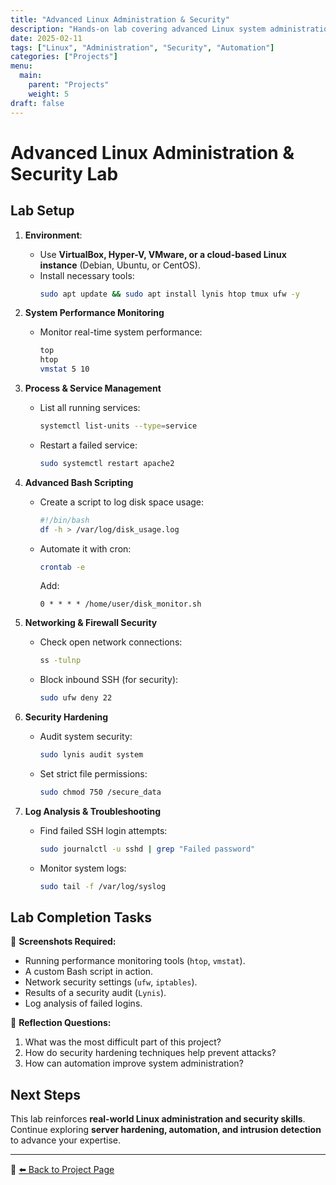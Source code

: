 ```yaml
---
title: "Advanced Linux Administration & Security"
description: "Hands-on lab covering advanced Linux system administration, automation, and security techniques."
date: 2025-02-11
tags: ["Linux", "Administration", "Security", "Automation"]
categories: ["Projects"]
menu:
  main:
    parent: "Projects"
    weight: 5
draft: false
---
```


# **Advanced Linux Administration & Security Lab**

## **Lab Setup**
1. **Environment**:  
   - Use **VirtualBox, Hyper-V, VMware, or a cloud-based Linux instance** (Debian, Ubuntu, or CentOS).
   - Install necessary tools:
     ```bash
     sudo apt update && sudo apt install lynis htop tmux ufw -y
     ```

2. **System Performance Monitoring**
   - Monitor real-time system performance:
     ```bash
     top
     htop
     vmstat 5 10
     ```

3. **Process & Service Management**
   - List all running services:
     ```bash
     systemctl list-units --type=service
     ```
   - Restart a failed service:
     ```bash
     sudo systemctl restart apache2
     ```

4. **Advanced Bash Scripting**
   - Create a script to log disk space usage:
     ```bash
     #!/bin/bash
     df -h > /var/log/disk_usage.log
     ```
   - Automate it with cron:
     ```bash
     crontab -e
     ```
     Add:
     ```
     0 * * * * /home/user/disk_monitor.sh
     ```

5. **Networking & Firewall Security**
   - Check open network connections:
     ```bash
     ss -tulnp
     ```
   - Block inbound SSH (for security):
     ```bash
     sudo ufw deny 22
     ```

6. **Security Hardening**
   - Audit system security:
     ```bash
     sudo lynis audit system
     ```
   - Set strict file permissions:
     ```bash
     sudo chmod 750 /secure_data
     ```

7. **Log Analysis & Troubleshooting**
   - Find failed SSH login attempts:
     ```bash
     sudo journalctl -u sshd | grep "Failed password"
     ```
   - Monitor system logs:
     ```bash
     sudo tail -f /var/log/syslog
     ```

## **Lab Completion Tasks**
📸 **Screenshots Required:**
- Running performance monitoring tools (`htop`, `vmstat`).
- A custom Bash script in action.
- Network security settings (`ufw`, `iptables`).
- Results of a security audit (`Lynis`).
- Log analysis of failed logins.

📝 **Reflection Questions:**
1. What was the most difficult part of this project?
2. How do security hardening techniques help prevent attacks?
3. How can automation improve system administration?

## **Next Steps**
This lab reinforces **real-world Linux administration and security skills**. Continue exploring **server hardening, automation, and intrusion detection** to advance your expertise.

---
💾 [⬅️ Back to Project Page](../)
